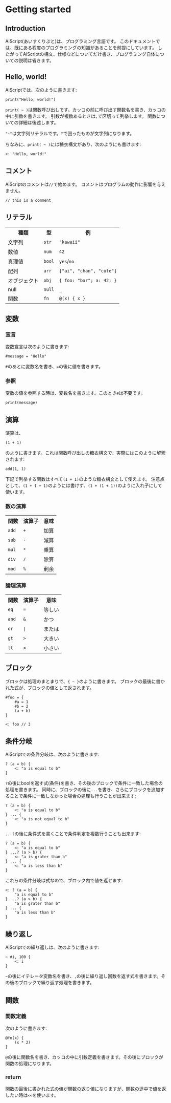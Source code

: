 # Getting started
## Introduction
AiScript(あいすくりぷと)は、プログラミング言語です。
このドキュメントでは、既にある程度のプログラミングの知識があることを前提にしています。
したがってAiScriptの構文、仕様などについてだけ書き、プログラミング自体についての説明は省きます。

## Hello, world!
AiScriptでは、次のように書きます:
```
print("Hello, world!")
```

`print( ~ )`は関数呼び出しです。カッコの前に呼び出す関数名を書き、カッコの中に引数を書きます。
引数が複数あるときは`,`で区切って列挙します。
関数についての詳細は後述します。

`"~"`は文字列リテラルです。`"`で囲ったものが文字列になります。

ちなみに、`print( ~ )`には糖衣構文があり、次のようにも書けます:
```
<: "Hello, world!"
```

## コメント
AiScriptのコメントは`//`で始めます。
コメントはプログラムの動作に影響を与えません。

```
// this is a comment
```

## リテラル
<table>
	<tr><th>種類</th><th>型</th><th>例</th></tr>
	<tr><td>文字列</td><td><code>str</code></td><td><code>"kawaii"</code></td></tr>
	<tr><td>数値</td><td><code>num</code></td><td><code>42</code></td></tr>
	<tr><td>真理値</td><td><code>bool</code></td><td><code>yes</code>/<code>no</code></td></tr>
	<tr><td>配列</td><td><code>arr</code></td><td><code>["ai", "chan", "cute"]</code></td></tr>
	<tr><td>オブジェクト</td><td><code>obj</code></td><td><code>{ foo: "bar"; a: 42; }</code></td></tr>
	<tr><td>null</td><td><code>null</code></td><td><code>_</code></td></tr>
	<tr><td>関数</td><td><code>fn</code></td><td><code>@(x) { x }</code></td></tr>
</table>

## 変数
### 宣言
変数宣言は次のように書きます:
```
#message = "Hello"
```

`#`のあとに変数名を書き、`=`の後に値を書きます。

### 参照
変数の値を参照する時は、変数名を書きます。このとき`#`は不要です。
```
print(message)
```

## 演算
演算は、
```
(1 + 1)
```
のように書きます。これは関数呼び出しの糖衣構文で、実際にはこのように解釈されます:
```
add(1, 1)
```

下記で列挙する関数はすべて`(1 + 1)`のような糖衣構文として使えます。
注意点として、`(1 + 1 + 1)`のようには書けず、`(1 + (1 + 1))`のように入れ子にして使います。

### 数の演算
<table>
	<tr><th>関数</th><th>演算子</th><th>意味</th></tr>
	<tr><td><code>add</code></td><td><code>+</code></td><td>加算</td></tr>
	<tr><td><code>sub</code></td><td><code>-</code></td><td>減算</td></tr>
	<tr><td><code>mul</code></td><td><code>*</code></td><td>乗算</td></tr>
	<tr><td><code>div</code></td><td><code>/</code></td><td>除算</td></tr>
	<tr><td><code>mod</code></td><td><code>%</code></td><td>剰余</td></tr>
</table>

### 論理演算
<table>
	<tr><th>関数</th><th>演算子</th><th>意味</th></tr>
	<tr><td><code>eq</code></td><td><code>=</code></td><td>等しい</td></tr>
	<tr><td><code>and</code></td><td><code>&</code></td><td>かつ</td></tr>
	<tr><td><code>or</code></td><td><code>|</code></td><td>または</td></tr>
	<tr><td><code>gt</code></td><td><code>></code></td><td>大きい</td></tr>
	<tr><td><code>lt</code></td><td><code><</code></td><td>小さい</td></tr>
</table>

## ブロック
ブロックは処理のまとまりで、`{ ~ }`のように書きます。
ブロックの最後に書かれた式が、ブロックの値として返されます。
```
#foo = {
	#a = 1
	#b = 2
	(a + b)
}

<: foo // 3
```

## 条件分岐
AiScriptでの条件分岐は、次のように書きます:
```
? (a = b) {
	<: "a is equal to b"
}
```

`?`の後にboolを返す式(条件)を書き、その後のブロックで条件に一致した場合の処理を書きます。
同時に、ブロックの後に`...`を書き、さらにブロックを追加することで条件に一致しなかった場合の処理も行うことが出来ます:
```
? (a = b) {
	<: "a is equal to b"
} ... {
	<: "a is not equal to b"
}
```

`...?`の後に条件式を書くことで条件判定を複数行うことも出来ます:
```
? (a = b) {
	<: "a is equal to b"
} ...? (a > b) {
	<: "a is grater than b"
} ... {
	<: "a is less than b"
}
```

これらの条件分岐は式なので、ブロック内で値を返せます:
```
<: ? (a = b) {
	"a is equal to b"
} ...? (a > b) {
	"a is grater than b"
} ... {
	"a is less than b"
}
```

## 繰り返し
AiScriptでの繰り返しは、次のように書きます:
```
~ #i, 100 {
	<: i
}
```
`~`の後にイテレータ変数名を書き、`,`の後に繰り返し回数を返す式を書きます。その後のブロックで繰り返す処理を書きます。

## 関数
### 関数定義
次のように書きます:
```
@fn(x) {
	(x * 2)
}
```

`@`の後に関数名を書き、カッコの中に引数定義を書きます。その後にブロックが関数の処理になります。

### return
関数の最後に書かれた式の値が関数の返り値になりますが、関数の途中で値を返したい時は`<<`を使います。
